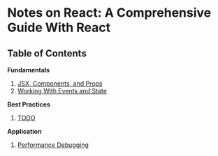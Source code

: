 # Notes on React: A Comprehensive Guide With React

## Table of Contents

**Fundamentals**

1. [JSX, Components, and Props](https://github.com/michaeljoshuaramos/notes-on-react/tree/main/jsx-components-props)
1. [Working With Events and State](https://github.com/michaeljoshuaramos/notes-on-react/tree/main/working-with-events-and-state)

**Best Practices**

1. [TODO](#)

**Application**

1. [Performance Debugging](https://github.com/michaeljoshuaramos/notes-on-react/tree/main/performance-debugging)
